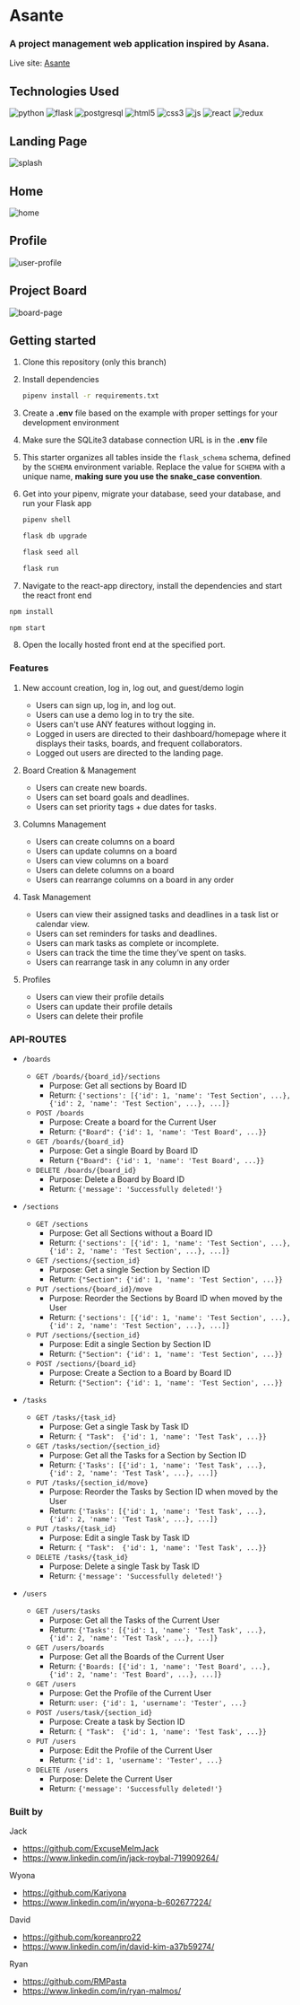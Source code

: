 # Asante

### A project management web application inspired by Asana.

Live site: [Asante](https://asante.onrender.com/)

## Technologies Used
![python](https://github.com/ExcuseMeImJack/asante/assets/107484881/6d6f71d1-4c28-4089-a3b0-e60c46e5421f)
![flask](https://github.com/ExcuseMeImJack/asante/assets/107484881/2e4d1a7e-68f3-41a0-959b-99447cd93ab3)
![postgresql](https://github.com/RMPasta/AirBnB-Clone/assets/107484881/889cbdc9-811c-408d-a075-9cd4ee9e3cbf)
![html5](https://github.com/RMPasta/AirBnB-Clone/assets/107484881/de294ad9-fa73-4183-a5de-cb2998f31f03)
![css3](https://github.com/RMPasta/AirBnB-Clone/assets/107484881/023a7ed5-f5fc-41db-8735-a00b5d47ad64)
![js](https://github.com/ExcuseMeImJack/asante/assets/107484881/0c9d211b-a02f-4dac-995a-adeb29497a45)
![react](https://github.com/RMPasta/AirBnB-Clone/assets/107484881/b24e48ca-1a01-44b8-a856-db324ec3ee46)
![redux](https://github.com/RMPasta/AirBnB-Clone/assets/107484881/a65d6db5-c45a-4dc4-84bc-7962a62beaa1)

## Landing Page
![splash](https://github.com/ExcuseMeImJack/asante/assets/107484881/d220dfe9-ae2c-4b8c-abeb-15a284fb0133)

## Home
![home](https://github.com/ExcuseMeImJack/asante/assets/107484881/fc5a2322-d443-4ed2-a640-b173c235ac75)

## Profile
![user-profile](https://github.com/ExcuseMeImJack/asante/assets/107484881/3dfaf3e8-0b34-4142-b791-90fd547751e8)

## Project Board
![board-page](https://github.com/ExcuseMeImJack/asante/assets/107484881/35e87c9c-3908-4415-b65f-618fd723b073)

## Getting started
1. Clone this repository (only this branch)

2. Install dependencies

      ```bash
      pipenv install -r requirements.txt
      ```

3. Create a **.env** file based on the example with proper settings for your
   development environment

4. Make sure the SQLite3 database connection URL is in the **.env** file

5. This starter organizes all tables inside the `flask_schema` schema, defined
   by the `SCHEMA` environment variable.  Replace the value for
   `SCHEMA` with a unique name, **making sure you use the snake_case
   convention**.

6. Get into your pipenv, migrate your database, seed your database, and run your Flask app

   ```bash
   pipenv shell
   ```

   ```bash
   flask db upgrade
   ```

   ```bash
   flask seed all
   ```

   ```bash
   flask run
   ```

7. Navigate to the react-app directory, install the dependencies and start the react front end

```bash
npm install
```

```bash
npm start
```
8. Open the locally hosted front end at the specified port.

### Features

1. New account creation, log in, log out, and guest/demo login
    - Users can sign up, log in, and log out.
    - Users can use a demo log in to try the site.
    - Users can't use ANY features without logging in.
    - Logged in users are directed to their dashboard/homepage where it displays their tasks, boards, and frequent collaborators.
    - Logged out users are directed to the landing page.

2. Board Creation & Management
    - Users can create new boards.
    - Users can set board goals and deadlines.
    - Users can set priority tags + due dates for tasks.

3. Columns Management
    - Users can create columns on a board
    - Users can update columns on a board
    - Users can view columns on a board
    - Users can delete columns on a board
    - Users can rearrange columns on a board in any order

4. Task Management
    - Users can view their assigned tasks and deadlines in a task list or calendar view.
    - Users can set reminders for tasks and deadlines.
    - Users can mark tasks as complete or incomplete.
    - Users can track the time the time they’ve spent on tasks.
    - Users can rearrange task in any column in any order

5. Profiles
    - Users can view their profile details
    - Users can update their profile details
    - Users can delete their profile

### API-ROUTES

* `/boards`
    * `GET /boards/{board_id}/sections`
        * Purpose: Get all sections by Board ID
        * Return: `{'sections': [{'id': 1, 'name': 'Test Section', ...}, {'id': 2, 'name': 'Test Section', ...}, ...]}`
    * `POST /boards`
        * Purpose: Create a board for the Current User
        * Return: `{"Board": {'id': 1, 'name': 'Test Board', ...}}`
    * `GET /boards/{board_id}`
        * Purpose: Get a single Board by Board ID
        * Return `{"Board": {'id': 1, 'name': 'Test Board', ...}}`
    * `DELETE /boards/{board_id}`
        * Purpose: Delete a Board by Board ID
        * Return: `{'message': 'Successfully deleted!'}`

* `/sections`
    * `GET /sections`
        * Purpose: Get all Sections without a Board ID
        * Return: `{'sections': [{'id': 1, 'name': 'Test Section', ...}, {'id': 2, 'name': 'Test Section', ...}, ...]}`
    * `GET /sections/{section_id}`
        * Purpose: Get a single Section by Section ID
        * Return: `{"Section": {'id': 1, 'name': 'Test Section', ...}}`
    * `PUT /sections/{board_id}/move`
        * Purpose: Reorder the Sections by Board ID when moved by the User
        * Return: `{'sections': [{'id': 1, 'name': 'Test Section', ...}, {'id': 2, 'name': 'Test Section', ...}, ...]}`
    * `PUT /sections/{section_id}`
        * Purpose: Edit a single Section by Section ID
        * Return: `{"Section": {'id': 1, 'name': 'Test Section', ...}}`
    * `POST /sections/{board_id}`
        * Purpose: Create a Section to a Board by Board ID
        * Return: `{"Section": {'id': 1, 'name': 'Test Section', ...}}`

* `/tasks`
    * `GET /tasks/{task_id}`
        * Purpose: Get a single Task by Task ID
        * Return: `{ "Task":  {'id': 1, 'name': 'Test Task', ...}}`
    * `GET /tasks/section/{section_id}`
        * Purpose: Get all the Tasks for a Section by Section ID
        * Return: `{'Tasks': [{'id': 1, 'name': 'Test Task', ...}, {'id': 2, 'name': 'Test Task', ...}, ...]}`
    * `PUT /tasks/{section_id/move}`
        * Purpose: Reorder the Tasks by Section ID when moved by the User
        * Return: `{'Tasks': [{'id': 1, 'name': 'Test Task', ...}, {'id': 2, 'name': 'Test Task', ...}, ...]}`
    * `PUT /tasks/{task_id}`
        * Purpose: Edit a single Task by Task ID
        * Return: `{ "Task":  {'id': 1, 'name': 'Test Task', ...}}`
    * `DELETE /tasks/{task_id}`
        * Purpose: Delete a single Task by Task ID
        * Return: `{'message': 'Successfully deleted!'}`

* `/users`
    * `GET /users/tasks`
        * Purpose: Get all the Tasks of the Current User
        * Return: `{'Tasks': [{'id': 1, 'name': 'Test Task', ...}, {'id': 2, 'name': 'Test Task', ...}, ...]}`
    * `GET /users/boards`
        * Purpose: Get all the Boards of the Current User
        * Return: `{'Boards: [{'id': 1, 'name': 'Test Board', ...}, {'id': 2, 'name': 'Test Board', ...}, ...]}`
    * `GET /users`
        * Purpose: Get the Profile of the Current User
        * Return: `user: {'id': 1, 'username': 'Tester', ...}`
    * `POST /users/task/{section_id}`
        * Purpose: Create a task by Section ID
        * Return: `{ "Task":  {'id': 1, 'name': 'Test Task', ...}}`
    * `PUT /users`
        * Purpose: Edit the Profile of the Current User
        * Return: `{'id': 1, 'username': 'Tester', ...}`
    * `DELETE /users`
        * Purpose: Delete the Current User
        * Return: `{'message': 'Successfully deleted!'}`

### Built by

Jack
- https://github.com/ExcuseMeImJack
- https://www.linkedin.com/in/jack-roybal-719909264/

Wyona
- https://github.com/Kariyona
- https://www.linkedin.com/in/wyona-b-602677224/

David
- https://github.com/koreanpro22
- https://www.linkedin.com/in/david-kim-a37b59274/

Ryan
- https://github.com/RMPasta
- https://www.linkedin.com/in/ryan-malmos/
